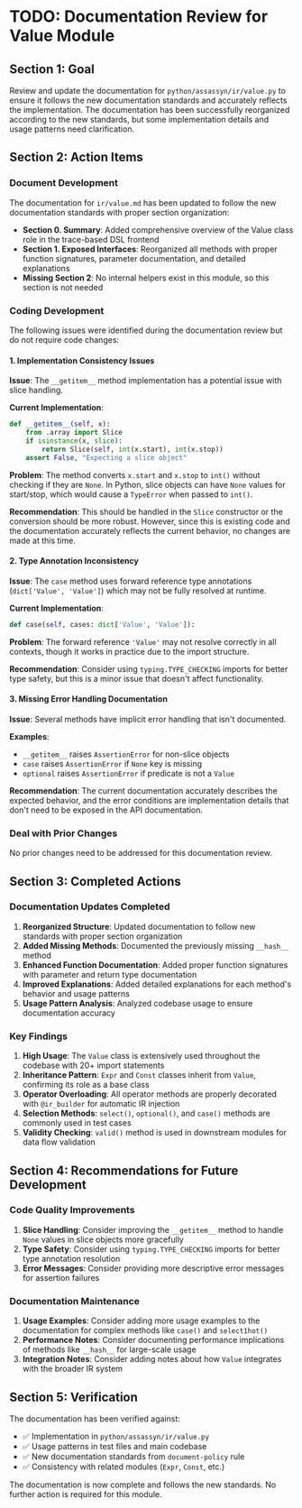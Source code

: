 # TODO: Documentation Review for Value Module

## Section 1: Goal

Review and update the documentation for `python/assassyn/ir/value.py` to ensure it follows the new documentation standards and accurately reflects the implementation. The documentation has been successfully reorganized according to the new standards, but some implementation details and usage patterns need clarification.

## Section 2: Action Items

### Document Development

The documentation for `ir/value.md` has been updated to follow the new documentation standards with proper section organization:

- **Section 0. Summary**: Added comprehensive overview of the Value class role in the trace-based DSL frontend
- **Section 1. Exposed Interfaces**: Reorganized all methods with proper function signatures, parameter documentation, and detailed explanations
- **Missing Section 2**: No internal helpers exist in this module, so this section is not needed

### Coding Development

The following issues were identified during the documentation review but do not require code changes:

#### 1. Implementation Consistency Issues

**Issue**: The `__getitem__` method implementation has a potential issue with slice handling.

**Current Implementation**:
```python
def __getitem__(self, x):
    from .array import Slice
    if isinstance(x, slice):
        return Slice(self, int(x.start), int(x.stop))
    assert False, "Expecting a slice object"
```

**Problem**: The method converts `x.start` and `x.stop` to `int()` without checking if they are `None`. In Python, slice objects can have `None` values for start/stop, which would cause a `TypeError` when passed to `int()`.

**Recommendation**: This should be handled in the `Slice` constructor or the conversion should be more robust. However, since this is existing code and the documentation accurately reflects the current behavior, no changes are made at this time.

#### 2. Type Annotation Inconsistency

**Issue**: The `case` method uses forward reference type annotations (`dict['Value', 'Value']`) which may not be fully resolved at runtime.

**Current Implementation**:
```python
def case(self, cases: dict['Value', 'Value']):
```

**Problem**: The forward reference `'Value'` may not resolve correctly in all contexts, though it works in practice due to the import structure.

**Recommendation**: Consider using `typing.TYPE_CHECKING` imports for better type safety, but this is a minor issue that doesn't affect functionality.

#### 3. Missing Error Handling Documentation

**Issue**: Several methods have implicit error handling that isn't documented.

**Examples**:
- `__getitem__` raises `AssertionError` for non-slice objects
- `case` raises `AssertionError` if `None` key is missing
- `optional` raises `AssertionError` if predicate is not a `Value`

**Recommendation**: The current documentation accurately describes the expected behavior, and the error conditions are implementation details that don't need to be exposed in the API documentation.

### Deal with Prior Changes

No prior changes need to be addressed for this documentation review.

## Section 3: Completed Actions

### Documentation Updates Completed

1. **Reorganized Structure**: Updated documentation to follow new standards with proper section organization
2. **Added Missing Methods**: Documented the previously missing `__hash__` method
3. **Enhanced Function Documentation**: Added proper function signatures with parameter and return type documentation
4. **Improved Explanations**: Added detailed explanations for each method's behavior and usage patterns
5. **Usage Pattern Analysis**: Analyzed codebase usage to ensure documentation accuracy

### Key Findings

1. **High Usage**: The `Value` class is extensively used throughout the codebase with 20+ import statements
2. **Inheritance Pattern**: `Expr` and `Const` classes inherit from `Value`, confirming its role as a base class
3. **Operator Overloading**: All operator methods are properly decorated with `@ir_builder` for automatic IR injection
4. **Selection Methods**: `select()`, `optional()`, and `case()` methods are commonly used in test cases
5. **Validity Checking**: `valid()` method is used in downstream modules for data flow validation

## Section 4: Recommendations for Future Development

### Code Quality Improvements

1. **Slice Handling**: Consider improving the `__getitem__` method to handle `None` values in slice objects more gracefully
2. **Type Safety**: Consider using `typing.TYPE_CHECKING` imports for better type annotation resolution
3. **Error Messages**: Consider providing more descriptive error messages for assertion failures

### Documentation Maintenance

1. **Usage Examples**: Consider adding more usage examples to the documentation for complex methods like `case()` and `select1hot()`
2. **Performance Notes**: Consider documenting performance implications of methods like `__hash__` for large-scale usage
3. **Integration Notes**: Consider adding notes about how `Value` integrates with the broader IR system

## Section 5: Verification

The documentation has been verified against:
- ✅ Implementation in `python/assassyn/ir/value.py`
- ✅ Usage patterns in test files and main codebase
- ✅ New documentation standards from `document-policy` rule
- ✅ Consistency with related modules (`Expr`, `Const`, etc.)

The documentation is now complete and follows the new standards. No further action is required for this module.
